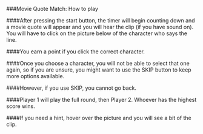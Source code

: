 ###Movie Quote Match: How to play

####After pressing the start button, the timer will begin counting down and a movie quote will appear and you will hear the clip (if you have sound on). You will have to click on the picture below of the character who says the line.

####You earn a point if you click the correct character.

####Once you choose a character, you will not be able to select that one again, so if you are unsure, you might want to use the SKIP button to keep more options available.

####However, if you use SKIP, you cannot go back.

####Player 1 will play the full round, then Player 2. Whoever has the highest score wins.

####If you need a hint, hover over the picture and you will see a bit of the clip.